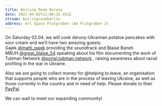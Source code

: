 ```yaml
---
title: Boiling Room Deruny
date: 2022-04-02T11:00:35.952Z
stream: boilingroomberlin
address: Art Space Flutgraben (Am Flutgraben 3)
---
```

On Saturday 02.04. we will cook deruny-Ukrainian potatoe pancakes with sour cream and we’ll have two amazing guests: Gajek [@matti_gajek](https://www.instagram.com/matti_gajek/) providing the soundtrack and Blaise Baneh MBUH [@great_blaise_54](https://www.instagram.com/great_blaise_54/) speaking about his film documenting the work of Tubman Network [@portal.tubman.network](https://www.instagram.com/portal.tubman.network/) , raising awareness about racial profiling in the war in Ukraine. 

Also we are going to collect money for @helping.to.leave, an organisation that supports people who are in the process of leaving Ukraine, as well as those currently in the country and in need of help. Please donate to their [PayPal](https://www.paypal.com/paypalme/huiiivoiiine).

We can wait to meet our expanding community!